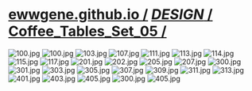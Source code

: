 ﻿
# [ewwgene.github.io /](https://ewwgene.github.io/) [_DESIGN_ /](https://ewwgene.github.io/DESIGN) [Coffee_Tables_Set_05 /](https://ewwgene.github.io/Coffee_Tables_Set_05)

<a id="100"></a> ![100.jpg](https://ewwgene.github.io/Coffee_Tables_Set_05/100.jpg)
<a id="100"></a> ![100.jpg](https://ewwgene.github.io/Coffee_Tables_Set_05/100.jpg)
<a id="103"></a> ![103.jpg](https://ewwgene.github.io/Coffee_Tables_Set_05/103.jpg)
<a id="107"></a> ![107.jpg](https://ewwgene.github.io/Coffee_Tables_Set_05/107.jpg)
<a id="111"></a> ![111.jpg](https://ewwgene.github.io/Coffee_Tables_Set_05/111.jpg)
<a id="113"></a> ![113.jpg](https://ewwgene.github.io/Coffee_Tables_Set_05/113.jpg)
<a id="114"></a> ![114.jpg](https://ewwgene.github.io/Coffee_Tables_Set_05/114.jpg)
<a id="115"></a> ![115.jpg](https://ewwgene.github.io/Coffee_Tables_Set_05/115.jpg)
<a id="117"></a> ![117.jpg](https://ewwgene.github.io/Coffee_Tables_Set_05/117.jpg)
<a id="201m"></a> ![201.jpg](https://ewwgene.github.io/Coffee_Tables_Set_05/Making/201.jpg)
<a id="202m"></a> ![202.jpg](https://ewwgene.github.io/Coffee_Tables_Set_05/Making/202.jpg)
<a id="205m"></a> ![205.jpg](https://ewwgene.github.io/Coffee_Tables_Set_05/Making/205.jpg)
<a id="207m"></a> ![207.jpg](https://ewwgene.github.io/Coffee_Tables_Set_05/Making/207.jpg)
<a id="300m"></a> ![300.jpg](https://ewwgene.github.io/Coffee_Tables_Set_05/Making/300.jpg)
<a id="301m"></a> ![301.jpg](https://ewwgene.github.io/Coffee_Tables_Set_05/Making/301.jpg)
<a id="303m"></a> ![303.jpg](https://ewwgene.github.io/Coffee_Tables_Set_05/Making/303.jpg)
<a id="305m"></a> ![305.jpg](https://ewwgene.github.io/Coffee_Tables_Set_05/Making/305.jpg)
<a id="307m"></a> ![307.jpg](https://ewwgene.github.io/Coffee_Tables_Set_05/Making/307.jpg)
<a id="309m"></a> ![309.jpg](https://ewwgene.github.io/Coffee_Tables_Set_05/Making/309.jpg)
<a id="311m"></a> ![311.jpg](https://ewwgene.github.io/Coffee_Tables_Set_05/Making/311.jpg)
<a id="313m"></a> ![313.jpg](https://ewwgene.github.io/Coffee_Tables_Set_05/Making/313.jpg)
<a id="401m"></a> ![401.jpg](https://ewwgene.github.io/Coffee_Tables_Set_05/Making/401.jpg)
<a id="403m"></a> ![403.jpg](https://ewwgene.github.io/Coffee_Tables_Set_05/Making/403.jpg)
<a id="405m"></a> ![405.jpg](https://ewwgene.github.io/Coffee_Tables_Set_05/Making/405.jpg)
<a id="300"></a> ![300.jpg](https://ewwgene.github.io/Coffee_Tables_Set_05/300.jpg)
<a id="405"></a> ![405.jpg](https://ewwgene.github.io/Coffee_Tables_Set_05/405.jpg)


